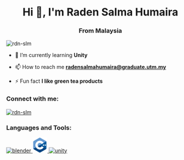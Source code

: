 <h1 align="center">Hi 👋, I'm Raden Salma Humaira</h1>
<h3 align="center">From Malaysia</h3>

<p align="left"> <img src="https://komarev.com/ghpvc/?username=rdn-slm&label=Profile%20views&color=0e75b6&style=flat" alt="rdn-slm" /> </p>

- 🌱 I’m currently learning **Unity**

- 📫 How to reach me **radensalmahumaira@graduate.utm.my**

- ⚡ Fun fact **I like green tea products**

<h3 align="left">Connect with me:</h3>
<p align="left">
<a href="https://instagram.com/rdn_slm" target="blank"><img align="center" src="https://raw.githubusercontent.com/rahuldkjain/github-profile-readme-generator/master/src/images/icons/Social/instagram.svg" alt="rdn-slm" height="30" width="40" /></a>
</p>

<h3 align="left">Languages and Tools:</h3>
<p align="left"> <a href="https://www.blender.org/" target="_blank" rel="noreferrer"> <img src="https://download.blender.org/branding/community/blender_community_badge_white.svg" alt="blender" width="40" height="40"/> </a> <a href="https://www.w3schools.com/cpp/" target="_blank" rel="noreferrer"> <img src="https://raw.githubusercontent.com/devicons/devicon/master/icons/cplusplus/cplusplus-original.svg" alt="cplusplus" width="40" height="40"/> </a> <a href="https://unity.com/" target="_blank" rel="noreferrer"> <img src="https://www.vectorlogo.zone/logos/unity3d/unity3d-icon.svg" alt="unity" width="40" height="40"/> </a> </p>
